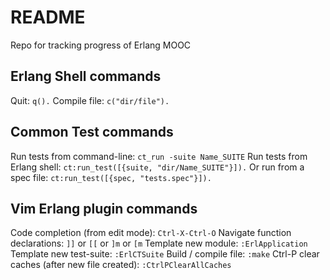 # README

Repo for tracking progress of Erlang MOOC

## Erlang Shell commands

Quit:         `q().`
Compile file: `c("dir/file").`

## Common Test commands

Run tests from command-line: `ct_run -suite Name_SUITE`
Run tests from Erlang shell: `ct:run_test([{suite, "dir/Name_SUITE"}]).`
Or run from a spec file:     `ct:run_test([{spec, "tests.spec"}]).`

## Vim Erlang plugin commands

Code completion (from edit mode): `Ctrl-X-Ctrl-O`
Navigate function declarations: `]]` or `[[` or `]m` or `[m`
Template new module: `:ErlApplication`
Template new test-suite: `:ErlCTSuite`
Build / compile file: `:make`
Ctrl-P clear caches (after new file created): `:CtrlPClearAllCaches`

